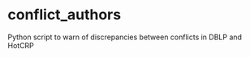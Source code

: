 conflict_authors
================

Python script to warn of discrepancies between conflicts in DBLP and HotCRP
